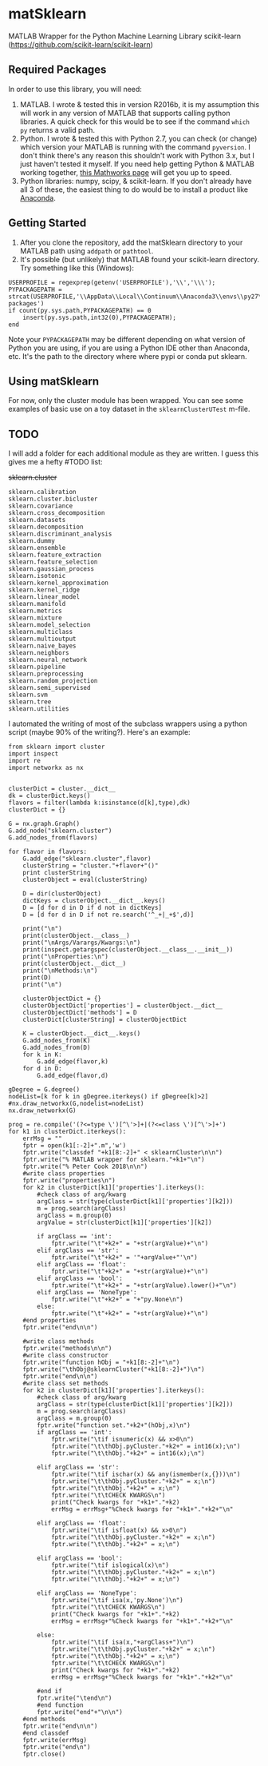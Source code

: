 # matSklearn
MATLAB Wrapper for the Python Machine Learning Library scikit-learn (https://github.com/scikit-learn/scikit-learn)

## Required Packages
In order to use this library, you will need:
1. MATLAB. I wrote & tested this in version R2016b, it is my assumption this will work in any version of MATLAB that supports calling python libraries. A quick check for this would be to see if the command `which py` returns a valid path. 
2. Python. I wrote & tested this with Python 2.7, you can check (or change) which version your MATLAB is running with the command `pyversion`. I don't think there's any reason this shouldn't work with Python 3.x, but I just haven't tested it myself. If you need help getting Python & MATLAB working together, [this Mathworks page](https://www.mathworks.com/help/matlab/getting-started-with-python.html) will get you up to speed. 
3. Python libraries: numpy, scipy, & scikit-learn. If you don't already have all 3 of these, the easiest thing to do would be to install a product like [Anaconda](https://www.anaconda.com/download/). 

## Getting Started
1. After you clone the repository, add the matSklearn directory to your MATLAB path using `addpath` or `pathtool`. 
2. It's possible (but unlikely) that MATLAB found your scikit-learn directory. Try something like this (Windows):
```
USERPROFILE = regexprep(getenv('USERPROFILE'),'\\','\\\');
PYPACKAGEPATH = strcat(USERPROFILE,'\\AppData\\Local\\Continuum\\Anaconda3\\envs\\py27\\Lib\\site-packages')
if count(py.sys.path,PYPACKAGEPATH) == 0
    insert(py.sys.path,int32(0),PYPACKAGEPATH);
end
```
Note your `PYPACKAGEPATH` may be different depending on what version of Python you are using, if you are using a Python IDE other than Anaconda, etc. It's the path to the directory where where pypi or conda put sklearn. 

## Using matSklearn
For now, only the cluster module has been wrapped. You can see some examples of basic use on a toy dataset in the `sklearnClusterUTest` m-file. 

## TODO
I will add a folder for each additional module as they are written. I guess this gives me a hefty #TODO list:

~~sklearn.cluster~~

```
sklearn.calibration
sklearn.cluster.bicluster
sklearn.covariance
sklearn.cross_decomposition
sklearn.datasets
sklearn.decomposition
sklearn.discriminant_analysis
sklearn.dummy
sklearn.ensemble
sklearn.feature_extraction
sklearn.feature_selection
sklearn.gaussian_process
sklearn.isotonic
sklearn.kernel_approximation
sklearn.kernel_ridge
sklearn.linear_model
sklearn.manifold
sklearn.metrics
sklearn.mixture
sklearn.model_selection
sklearn.multiclass
sklearn.multioutput
sklearn.naive_bayes
sklearn.neighbors
sklearn.neural_network
sklearn.pipeline
sklearn.preprocessing
sklearn.random_projection
sklearn.semi_supervised
sklearn.svm
sklearn.tree
sklearn.utilities
```
I automated the writing of most of the subclass wrappers using a python script (maybe 90% of the writing?). Here's an example:
```
from sklearn import cluster
import inspect
import re
import networkx as nx


clusterDict = cluster.__dict__
dk = clusterDict.keys()
flavors = filter(lambda k:isinstance(d[k],type),dk)
clusterDict = {}

G = nx.graph.Graph()
G.add_node("sklearn.cluster")
G.add_nodes_from(flavors)

for flavor in flavors:
    G.add_edge("sklearn.cluster",flavor)
    clusterString = "cluster."+flavor+"()"
    print clusterString
    clusterObject = eval(clusterString)
    
    D = dir(clusterObject)
    dictKeys = clusterObject.__dict__.keys()
    D = [d for d in D if d not in dictKeys]
    D = [d for d in D if not re.search('^_+|_+$',d)]
    
    print("\n")
    print(clusterObject.__class__)
    print("\nArgs/Varargs/Kwargs:\n")
    print(inspect.getargspec(clusterObject.__class__.__init__))
    print("\nProperties:\n")
    print(clusterObject.__dict__)
    print("\nMethods:\n")
    print(D)
    print("\n")
    
    clusterObjectDict = {}
    clusterObjectDict['properties'] = clusterObject.__dict__
    clusterObjectDict['methods'] = D
    clusterDict[clusterString] = clusterObjectDict
    
    K = clusterObject.__dict__.keys()
    G.add_nodes_from(K)
    G.add_nodes_from(D)
    for k in K:
        G.add_edge(flavor,k)
    for d in D:
        G.add_edge(flavor,d)

gDegree = G.degree()
nodeList=[k for k in gDegree.iterkeys() if gDegree[k]>2]
#nx.draw_networkx(G,nodelist=nodeList)
nx.draw_networkx(G)

prog = re.compile('(?<=type \')[^\'>]+|(?<=class \')[^\'>]+')
for k1 in clusterDict.iterkeys():
    errMsg = ""
    fptr = open(k1[:-2]+".m",'w')
    fptr.write("classdef "+k1[8:-2]+" < sklearnCluster\n\n")
    fptr.write("% MATLAB wrapper for sklearn."+k1+"\n")
    fptr.write("% Peter Cook 2018\n\n")
    #write class properties
    fptr.write("properties\n")
    for k2 in clusterDict[k1]['properties'].iterkeys():
        #check class of arg/kwarg
        argClass = str(type(clusterDict[k1]['properties'][k2]))
        m = prog.search(argClass)
        argClass = m.group(0)
        argValue = str(clusterDict[k1]['properties'][k2])
        
        if argClass == 'int':
            fptr.write("\t"+k2+" = "+str(argValue)+"\n")
        elif argClass == 'str':
            fptr.write("\t"+k2+" = '"+argValue+"'\n")
        elif argClass == 'float':
            fptr.write("\t"+k2+" = "+str(argValue)+"\n")
        elif argClass == 'bool':
            fptr.write("\t"+k2+" = "+str(argValue).lower()+"\n")
        elif argClass == 'NoneType':
            fptr.write("\t"+k2+" = "+"py.None\n")
        else:
            fptr.write("\t"+k2+" = "+str(argValue)+"\n")
    #end properties
    fptr.write("end\n\n")
    
    #write class methods
    fptr.write("methods\n\n")
    #write class constructor
    fptr.write("function hObj = "+k1[8:-2]+"\n")
    fptr.write("\thObj@sklearnCluster("+k1[8:-2]+")\n")
    fptr.write("end\n\n")
    #write class set methods
    for k2 in clusterDict[k1]['properties'].iterkeys():
        #check class of arg/kwarg
        argClass = str(type(clusterDict[k1]['properties'][k2]))
        m = prog.search(argClass)
        argClass = m.group(0)
        fptr.write("function set."+k2+"(hObj,x)\n")
        if argClass == 'int':
            fptr.write("\tif isnumeric(x) && x>0\n")
            fptr.write("\t\thObj.pyCluster."+k2+" = int16(x);\n")
            fptr.write("\t\thObj."+k2+" = int16(x);\n")

        elif argClass == 'str':
            fptr.write("\tif ischar(x) && any(ismember(x,{}))\n")
            fptr.write("\t\thObj.pyCluster."+k2+" = x;\n")
            fptr.write("\t\thObj."+k2+" = x;\n")
            fptr.write("\t\tCHECK KWARGS\n")
            print("Check kwargs for "+k1+"."+k2)
            errMsg = errMsg+"%Check kwargs for "+k1+"."+k2+"\n"

        elif argClass == 'float':
            fptr.write("\tif isfloat(x) && x>0\n")
            fptr.write("\t\thObj.pyCluster."+k2+" = x;\n")
            fptr.write("\t\thObj."+k2+" = x;\n")

        elif argClass == 'bool':
            fptr.write("\tif islogical(x)\n")
            fptr.write("\t\thObj.pyCluster."+k2+" = x;\n")
            fptr.write("\t\thObj."+k2+" = x;\n")

        elif argClass == 'NoneType':
            fptr.write("\tif isa(x,'py.None')\n")
            fptr.write("\t\tCHECK KWARGS\n")
            print("Check kwargs for "+k1+"."+k2)
            errMsg = errMsg+"%Check kwargs for "+k1+"."+k2+"\n"

        else:
            fptr.write("\tif isa(x,"+argClass+")\n")
            fptr.write("\t\thObj.pyCluster."+k2+" = x;\n")
            fptr.write("\t\thObj."+k2+" = x;\n")
            fptr.write("\t\tCHECK KWARGS\n")
            print("Check kwargs for "+k1+"."+k2)
            errMsg = errMsg+"%Check kwargs for "+k1+"."+k2+"\n"
        
        #end if
        fptr.write("\tend\n")
        #end function
        fptr.write("end"+"\n\n")
    #end methods
    fptr.write("end\n\n")
    #end classdef
    fptr.write(errMsg)
    fptr.write("end\n")
    fptr.close()
```

